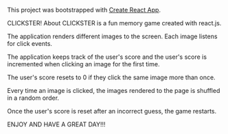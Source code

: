 This project was bootstrapped with [Create React App](https://github.com/facebook/create-react-app).

CLICKSTER!
About
CLICKSTER is a fun memory game created with react.js.

The application renders different images to the screen. Each image listens for click events.

The application keeps track of the user's score and the user's score is incremented when clicking an image for the first time.

The user's score resets to 0 if they click the same image more than once.

Every time an image is clicked, the images rendered to the page is shuffled in a random order.

Once the user's score is reset after an incorrect guess, the game restarts.

ENJOY AND HAVE A GREAT DAY!!!
